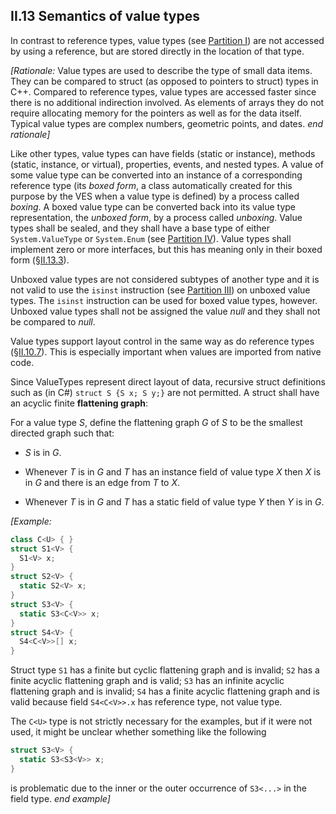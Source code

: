 ## II.13 Semantics of value types

In contrast to reference types, value types (see [Partition I](#todo-missing-hyperlink)) are not accessed by using a reference, but are stored directly in the location of that type.

_[Rationale:_ Value types are used to describe the type of small data items. They can be compared to struct (as opposed to pointers to struct) types in C++. Compared to reference types, value types are accessed faster since there is no additional indirection involved. As elements of arrays they do not require allocating memory for the pointers as well as for the data itself. Typical value types are complex numbers, geometric points, and dates. _end rationale]_

Like other types, value types can have fields (static or instance), methods (static, instance, or virtual), properties, events, and nested types. A value of some value type can be converted into an instance of a corresponding reference type (its *boxed form*, a class automatically created for this purpose by the VES when a value type is defined) by a process called *boxing*. A boxed value type can be converted back into its value type representation, the *unboxed form*, by a process called *unboxing*. Value types shall be sealed, and they shall have a base type of either `System.ValueType` or `System.Enum` (see [Partition IV](#todo-missing-hyperlink)). Value types shall implement zero or more interfaces, but this has meaning only in their boxed form (§[II.13.3](ii.13.3-methods-of-value-types.md)).

Unboxed value types are not considered subtypes of another type and it is not valid to use the `isinst` instruction (see [Partition III](#todo-missing-hyperlink)) on unboxed value types. The `isinst` instruction can be used for boxed value types, however. Unboxed value types shall not be assigned the value *null* and they shall not be compared to *null*.

Value types support layout control in the same way as do reference types (§[II.10.7](ii.10.7-controlling-instance-layout.md)). This is especially important when values are imported from native code.

Since ValueTypes represent direct layout of data, recursive struct definitions such as (in C#) `struct S {S x; S y;}` are not permitted. A struct shall have an acyclic finite **flattening graph**:

For a value type *S*, define the flattening graph *G* of *S* to be the smallest directed graph such that:

 * *S* is in *G*.

 * Whenever *T* is in *G* and *T* has an instance field of value type *X* then *X* is in *G* and there is an edge from *T* to *X*.

 * Whenever *T* is in *G* and *T* has a static field of value type *Y* then *Y* is in *G*.

_[Example:_

 ```csharp
 class C<U> { }
 struct S1<V> {
   S1<V> x;
 }
 struct S2<V> {
   static S2<V> x;
 }
 struct S3<V> {
   static S3<C<V>> x;
 }
 struct S4<V> {
   S4<C<V>>[] x;
 }
 ```

Struct type `S1` has a finite but cyclic flattening graph and is invalid; `S2` has a finite acyclic flattening graph and is valid; `S3` has an infinite acyclic flattening graph and is invalid; `S4` has a finite acyclic flattening graph and is valid because field `S4<C<V>>.x` has reference type, not value type.

The `C<U>` type is not strictly necessary for the examples, but if it were not used, it might be unclear whether something like the following

 ```csharp
 struct S3<V> {
   static S3<S3<V>> x;
 }
 ```

is problematic due to the inner or the outer occurrence of `S3<...>` in the field type. _end example]_
